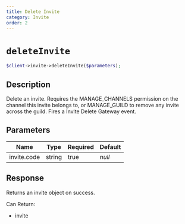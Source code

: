 ```yaml
---
title: Delete Invite
category: Invite
order: 2
---
```


# `deleteInvite`

```php
$client->invite->deleteInvite($parameters);
```

## Description

Delete an invite. Requires the MANAGE_CHANNELS permission on the channel this invite belongs to, or MANAGE_GUILD to remove any invite across the guild.  Fires a Invite Delete Gateway event.

## Parameters


Name | Type | Required | Default
--- | --- | --- | ---
invite.code | string | true | *null*

## Response

Returns an invite object on success.

Can Return:

* invite
